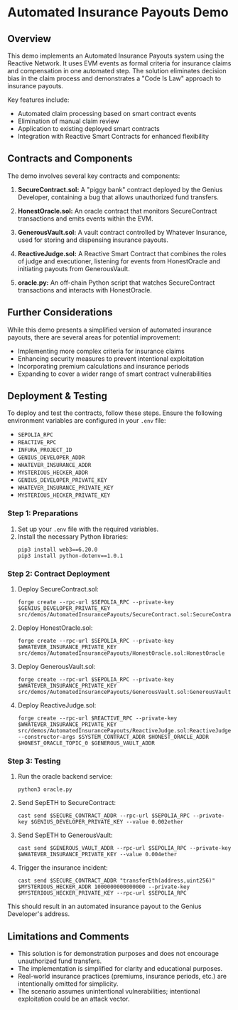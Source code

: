 # Automated Insurance Payouts Demo

## Overview

This demo implements an Automated Insurance Payouts system using the Reactive Network. It uses EVM events as formal criteria for insurance claims and compensation in one automated step. The solution eliminates decision bias in the claim process and demonstrates a "Code Is Law" approach to insurance payouts.

Key features include:
- Automated claim processing based on smart contract events
- Elimination of manual claim review
- Application to existing deployed smart contracts
- Integration with Reactive Smart Contracts for enhanced flexibility

## Contracts and Components

The demo involves several key contracts and components:

1. **SecureContract.sol:** A "piggy bank" contract deployed by the Genius Developer, containing a bug that allows unauthorized fund transfers.

2. **HonestOracle.sol:** An oracle contract that monitors SecureContract transactions and emits events within the EVM.

3. **GenerousVault.sol:** A vault contract controlled by Whatever Insurance, used for storing and dispensing insurance payouts.

4. **ReactiveJudge.sol:** A Reactive Smart Contract that combines the roles of judge and executioner, listening for events from HonestOracle and initiating payouts from GenerousVault.

5. **oracle.py:** An off-chain Python script that watches SecureContract transactions and interacts with HonestOracle.

## Further Considerations

While this demo presents a simplified version of automated insurance payouts, there are several areas for potential improvement:

- Implementing more complex criteria for insurance claims
- Enhancing security measures to prevent intentional exploitation
- Incorporating premium calculations and insurance periods
- Expanding to cover a wider range of smart contract vulnerabilities

## Deployment & Testing

To deploy and test the contracts, follow these steps. Ensure the following environment variables are configured in your `.env` file:

* `SEPOLIA_RPC`
* `REACTIVE_RPC`
* `INFURA_PROJECT_ID`
* `GENIUS_DEVELOPER_ADDR`
* `WHATEVER_INSURANCE_ADDR`
* `MYSTERIOUS_HECKER_ADDR`
* `GENIUS_DEVELOPER_PRIVATE_KEY`
* `WHATEVER_INSURANCE_PRIVATE_KEY`
* `MYSTERIOUS_HECKER_PRIVATE_KEY`

### Step 1: Preparations

1. Set up your `.env` file with the required variables.
2. Install the necessary Python libraries:
   ```
   pip3 install web3==6.20.0
   pip3 install python-dotenv==1.0.1
   ```

### Step 2: Contract Deployment

1. Deploy SecureContract.sol:
   ```
   forge create --rpc-url $SEPOLIA_RPC --private-key $GENIUS_DEVELOPER_PRIVATE_KEY src/demos/AutomatedInsurancePayouts/SecureContract.sol:SecureContract
   ```

2. Deploy HonestOracle.sol:
   ```
   forge create --rpc-url $SEPOLIA_RPC --private-key $WHATEVER_INSURANCE_PRIVATE_KEY src/demos/AutomatedInsurancePayouts/HonestOracle.sol:HonestOracle
   ```

3. Deploy GenerousVault.sol:
   ```
   forge create --rpc-url $SEPOLIA_RPC --private-key $WHATEVER_INSURANCE_PRIVATE_KEY src/demos/AutomatedInsurancePayouts/GenerousVault.sol:GenerousVault
   ```

4. Deploy ReactiveJudge.sol:
   ```
   forge create --rpc-url $REACTIVE_RPC --private-key $WHATEVER_INSURANCE_PRIVATE_KEY src/demos/AutomatedInsurancePayouts/ReactiveJudge.sol:ReactiveJudge --constructor-args $SYSTEM_CONTRACT_ADDR $HONEST_ORACLE_ADDR $HONEST_ORACLE_TOPIC_0 $GENEROUS_VAULT_ADDR
   ```

### Step 3: Testing

1. Run the oracle backend service:
   ```
   python3 oracle.py
   ```

2. Send SepETH to SecureContract:
   ```
   cast send $SECURE_CONTRACT_ADDR --rpc-url $SEPOLIA_RPC --private-key $GENIUS_DEVELOPER_PRIVATE_KEY --value 0.002ether
   ```

3. Send SepETH to GenerousVault:
   ```
   cast send $GENEROUS_VAULT_ADDR --rpc-url $SEPOLIA_RPC --private-key $WHATEVER_INSURANCE_PRIVATE_KEY --value 0.004ether
   ```

4. Trigger the insurance incident:
   ```
   cast send $SECURE_CONTRACT_ADDR "transferEth(address,uint256)" $MYSTERIOUS_HECKER_ADDR 1000000000000000 --private-key $MYSTERIOUS_HECKER_PRIVATE_KEY --rpc-url $SEPOLIA_RPC
   ```

This should result in an automated insurance payout to the Genius Developer's address.

## Limitations and Comments

- This solution is for demonstration purposes and does not encourage unauthorized fund transfers.
- The implementation is simplified for clarity and educational purposes.
- Real-world insurance practices (premiums, insurance periods, etc.) are intentionally omitted for simplicity.
- The scenario assumes unintentional vulnerabilities; intentional exploitation could be an attack vector.